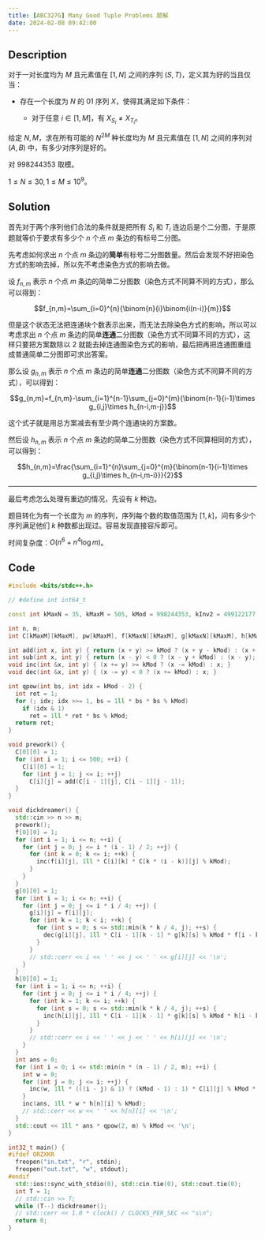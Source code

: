 ```yaml
---
title: [ABC327G] Many Good Tuple Problems 题解
date: 2024-02-08 09:42:00
---
```


## Description

对于一对长度均为 $M$ 且元素值在 $\left[1, N\right]$ 之间的序列 $(S, T)$，定义其为好的当且仅当：

- 存在一个长度为 $N$ 的 $01$ 序列 $X$，使得其满足如下条件：

    - 对于任意 $i \in \left[1, M\right]$，有 $X_{S_i} \neq X_{T_i}$。

给定 $N, M$，求在所有可能的 $N^{2M}$ 种长度均为 $M$ 且元素值在 $\left[1, N\right]$ 之间的序列对 $(A, B)$ 中，有多少对序列是好的。

对 $998244353$ 取模。

$1 \le N \le 30, 1 \le M \le 10^9$。

## Solution

首先对于两个序列他们合法的条件就是把所有 $S_i$ 和 $T_i$ 连边后是个二分图，于是原题就等价于要求有多少个 $n$ 个点 $m$ 条边的有标号二分图。

先考虑如何求出 $n$ 个点 $m$ 条边的**简单**有标号二分图数量。然后会发现不好把染色方式的影响去掉，所以先不考虑染色方式的影响去做。

设 $f_{n,m}$ 表示 $n$ 个点 $m$ 条边的简单二分图数（染色方式不同算不同的方式），那么可以得到：

$$f_{n,m}=\sum_{i=0}^{n}{\binom{n}{i}\binom{i(n-i)}{m}}$$

但是这个状态无法把连通块个数表示出来，而无法去除染色方式的影响，所以可以考虑求出 $n$ 个点 $m$ 条边的简单**连通**二分图数（染色方式不同算不同的方式），这样只要把方案数除以 $2$ 就能去掉连通图染色方式的影响，最后把再把连通图重组成普通简单二分图即可求出答案。

那么设 $g_{n,m}$ 表示 $n$ 个点 $m$ 条边的简单**连通**二分图数（染色方式不同算不同的方式），可以得到：

$$g_{n,m}=f_{n,m}-\sum_{i=1}^{n-1}\sum_{j=0}^{m}{\binom{n-1}{i-1}\times g_{i,j}\times h_{n-i,m-j}}$$

这个式子就是用总方案减去有至少两个连通块的方案数。

然后设 $h_{n,m}$ 表示 $n$ 个点 $m$ 条边的简单二分图数（染色方式不同算相同的方式），可以得到：

$$h_{n,m}=\frac{\sum_{i=1}^{n}\sum_{j=0}^{m}{\binom{n-1}{i-1}\times g_{i,j}\times h_{n-i,m-i}}}{2}$$

---

最后考虑怎么处理有重边的情况，先设有 $k$ 种边。

题目转化为有一个长度为 $m$ 的序列，序列每个数的取值范围为 $[1,k]$，问有多少个序列满足他们 $k$ 种数都出现过。容易发现直接容斥即可。

时间复杂度：$O(n^6+n^4\log m)$。

## Code

```cpp
#include <bits/stdc++.h>

// #define int int64_t

const int kMaxN = 35, kMaxM = 505, kMod = 998244353, kInv2 = 499122177;

int n, m;
int C[kMaxM][kMaxM], pw[kMaxM], f[kMaxN][kMaxM], g[kMaxN][kMaxM], h[kMaxN][kMaxM];

int add(int x, int y) { return (x + y) >= kMod ? (x + y - kMod) : (x + y); }
int sub(int x, int y) { return (x - y) < 0 ? (x - y + kMod) : (x - y); }
void inc(int &x, int y) { (x += y) >= kMod ? (x -= kMod) : x; }
void dec(int &x, int y) { (x -= y) < 0 ? (x += kMod) : x; }

int qpow(int bs, int idx = kMod - 2) {
  int ret = 1;
  for (; idx; idx >>= 1, bs = 1ll * bs * bs % kMod)
    if (idx & 1)
      ret = 1ll * ret * bs % kMod;
  return ret;
}

void prework() {
  C[0][0] = 1;
  for (int i = 1; i <= 500; ++i) {
    C[i][0] = 1;
    for (int j = 1; j <= i; ++j)
      C[i][j] = add(C[i - 1][j], C[i - 1][j - 1]);
  }
}

void dickdreamer() {
  std::cin >> n >> m;
  prework();
  f[0][0] = 1;
  for (int i = 1; i <= n; ++i) {
    for (int j = 0; j <= i * (i - 1) / 2; ++j) {
      for (int k = 0; k <= i; ++k) {
        inc(f[i][j], 1ll * C[i][k] * C[k * (i - k)][j] % kMod);
      }
    }
  }
  g[0][0] = 1;
  for (int i = 1; i <= n; ++i) {
    for (int j = 0; j <= i * i / 4; ++j) {
      g[i][j] = f[i][j];
      for (int k = 1; k < i; ++k) {
        for (int s = 0; s <= std::min(k * k / 4, j); ++s) {
          dec(g[i][j], 1ll * C[i - 1][k - 1] * g[k][s] % kMod * f[i - k][j - s] % kMod);
        }
      }
      // std::cerr << i << ' ' << j << ' ' << g[i][j] << '\n';
    }
  }
  h[0][0] = 1;
  for (int i = 1; i <= n; ++i) {
    for (int j = 0; j <= i * i / 4; ++j) {
      for (int k = 1; k <= i; ++k) {
        for (int s = 0; s <= std::min(k * k / 4, j); ++s) {
          inc(h[i][j], 1ll * C[i - 1][k - 1] * g[k][s] % kMod * h[i - k][j - s] % kMod * kInv2 % kMod);
        }
      }
      // std::cerr << i << ' ' << j << ' ' << h[i][j] << '\n';
    }
  }
  int ans = 0;
  for (int i = 0; i <= std::min(n * (n - 1) / 2, m); ++i) {
    int w = 0;
    for (int j = 0; j <= i; ++j) {
      inc(w, 1ll * (((i - j) & 1) ? (kMod - 1) : 1) * C[i][j] % kMod * qpow(j, m) % kMod);
    }
    inc(ans, 1ll * w * h[n][i] % kMod);
    // std::cerr << w << ' ' << h[n][i] << '\n';
  }
  std::cout << 1ll * ans * qpow(2, m) % kMod << '\n';
}

int32_t main() {
#ifdef ORZXKR
  freopen("in.txt", "r", stdin);
  freopen("out.txt", "w", stdout);
#endif
  std::ios::sync_with_stdio(0), std::cin.tie(0), std::cout.tie(0);
  int T = 1;
  // std::cin >> T;
  while (T--) dickdreamer();
  // std::cerr << 1.0 * clock() / CLOCKS_PER_SEC << "s\n";
  return 0;
}
```